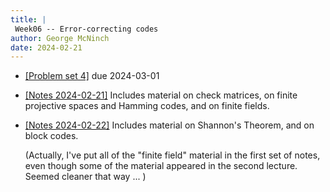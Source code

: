 ```yaml
---
title: |
 Week06 -- Error-correcting codes
author: George McNinch  
date: 2024-02-21
---
```


- [[Problem set 4]](/course-assignments/PS04--ECC.html) due 2024-03-01


- [[Notes
  2024-02-21]](/course-contents/2024-02-21--notes-ECC--hamming+finite.html)
  Includes material on check matrices, on finite projective spaces and
  Hamming codes, and on finite fields.

- [[Notes 2024-02-22]](/course-contents/2024-02-22--notes-ECC--shannon+block.html)
  Includes material on Shannon's Theorem, and on block codes.

  (Actually, I've put all of the "finite field" material in the first
  set of notes, even though some of the material appeared in the
  second lecture. Seemed cleaner that way ... )


